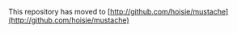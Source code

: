 This repository has moved to [http://github.com/hoisie/mustache](http://github.com/hoisie/mustache)
